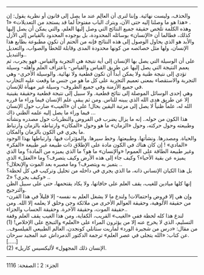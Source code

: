 ------------------------------------------------------------------------

والحذف، وليست نهائية. وإننا لنرى أن العالِم عند ما يصل إلى قانون أو نظرية
يقول: إن هذا هو ما وصلنا إليه حتى الآن، ويترك الباب مفتوحاً لما قد يستجد
من التعديلات» «1» .  
وهذه الكلمة تلخص حقيقة جميع النتائج التي وصل إليها العلم، والتي يمكن أن
يصل إليها كذلك، فطالما أن «الإنسان» بوسائله المحدودة، بل بوجوده المحدود
بالقياس إلى الأزل والأبد هو الذي يحاول الوصول إلى هذه النتائج فإنه من
الحتم أن تكون مطبوعة بطابع هذا الإنسان، ولها مثل خصائصه من كونها محدودة
المدى وقابلة للخطأ والصواب، والتعديل والتبديل..  
على أن الوسيلة التي يصل بها الإنسان إلى أية نتيجة هي التجربة والقياس.
فهو يجرب، ثم يعمم النتيجة التي يصل إليها عن طريق القياس والقياس- باعتراف
العلم وأهله- وسيلة تؤدي إلى نتيجة ظنية ولا يمكن أبداً أن تكون قطعية ولا
نهائية. والوسيلة الأخرى- وهي التجربة والاستقصاء بمعنى تعميم التجربة على
كل ما هو من جنس ما وقعت عليه التجارب في جميع الأزمنة وفي جميع الظروف-
وسيلة غير مهيأة للإنسان.  
وهي إحدى الوسائل الموصلة إلى نتائج قطعية. ولا سبيل إلى نتيجة قطعية
وحقيقة يقينية إلا عن طريق هدى الله الذي يبينه للناس. ومن ثم يبقى علم
الإنسان فيما وراء ما قرره الله له، علماً ظنياً لا يصل إلى مرتبة اليقين
بحال! على أن «الغيب» ضارب حول الإنسان فيما وراء ما يصل إليه علمه الظني
ذاك ...  
هذا الكون من حوله.. إنه ما يزال يضرب في الفروض والنظريات حول مصدره
ونشأته وطبيعته وحول حركته، وحول «الزمان» ما هو وحول «المكان» وارتباطه
بالزمان وارتباط ما يجري في الكون بالزمان والمكان.  
والحياة. ومصدرها. ونشأتها. وطبيعتها. وخط سيرها. والمؤثرات فيها.
وارتباطها بهذا الوجود «المادي» ! إن كان هناك في الكون مادة على الإطلاق
ذات طبيعة غير طبيعة «الفكر» وغير طبيعة الطاقة على العموم! «والإنسان» ما
هو؟ ما الذي يميزه من المادة؟ وما الذي يميزه عن بقية الأحياء؟ وكيف جاء
إلى هذه الأرض وكيف يتصرف؟ وما «العقل» الذي يتميز به ويتصرف؟ وما مصيره
بعد الموت والإنحلال؟ ..  
بل هذا الكيان الإنساني ذاته، ما الذي يجري في داخله من تحليل وتركيب في كل
لحظة؟ وكيف يجري؟ «2» ..  
إنها كلها ميادين للغيب، يقف العلم على حافاتها، ولا يكاد يقتحمها، حتى على
سبيل الظن والترجيح.  
وإن هي إلا فروض واحتمالات! ولندع ما لا يشغل العلم به نفسه- إلا قليلاً في
هذا القرن- من حقيقة الألوهية، وحقيقة العوالم الأخرى من ملائكة وجن وخلق
لا يعلمه إلا الله. ومن حقيقة الموت، وحقيقة الآخرة. وحقيقة الحساب
والجزاء..  
لندع هذا كله لحظة ففي «الغيب» القريب، الكفاية، ومن هذا الغيب يقف العلم
وقفة التسليم، الذي لا يخرج عنه إلا من يؤثرون المراء على «العلم» والتبجح
على الإخلاص\! (1) من مقال: «درس من شجيرة الورد» لماريت ستانلي كونجدن،
العالم الطبيعي الفيلسوف.. عن كتاب: «الله يتجلى في عصر العلم» ترجمة
الدكتور الدمرداش عبد المجيد سرحان. \[.....\]  
(2) «الإنسان ذلك المجهول» لأليكسيس كاريل.

------------------------------------------------------------------------

الجزء: 2 ¦ الصفحة: 1116
